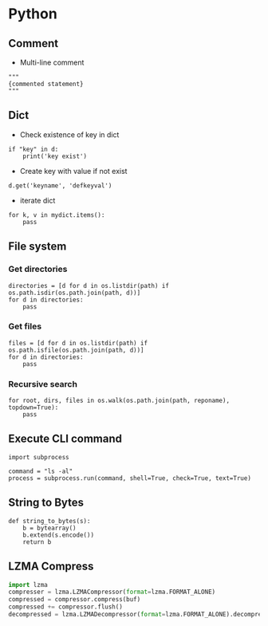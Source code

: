 # Python 

## Comment
+ Multi-line comment
```
"""
{commented statement}
"""
```
## Dict
+ Check existence of key in dict
```
if "key" in d:
    print('key exist')
```
+ Create key with value if not exist
```
d.get('keyname', 'defkeyval')
```
+ iterate dict
```
for k, v in mydict.items():
    pass
```
## File system
### Get directories
```
directories = [d for d in os.listdir(path) if os.path.isdir(os.path.join(path, d))]
for d in directories:
    pass
```
### Get files
```
files = [d for d in os.listdir(path) if os.path.isfile(os.path.join(path, d))]
for d in directories:
    pass
```

### Recursive search
```
for root, dirs, files in os.walk(os.path.join(path, reponame), topdown=True):
    pass
```


## Execute CLI command
```
import subprocess

command = "ls -al"
process = subprocess.run(command, shell=True, check=True, text=True)
```

## String to Bytes
```
def string_to_bytes(s):
    b = bytearray()
    b.extend(s.encode())
    return b
```

## LZMA Compress
```py
import lzma
compresser = lzma.LZMACompressor(format=lzma.FORMAT_ALONE)
compressed = compressor.compress(buf)
compressed += compressor.flush()
decompressed = lzma.LZMADecompressor(format=lzma.FORMAT_ALONE).decompress(compressed)
```